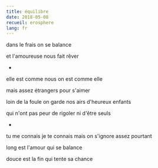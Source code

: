 ```yaml
---
title: équilibre
date: 2018-05-08
recueil: erosphere
lang: fr
---
```


dans le frais
on se balance

et l'amoureuse nous fait rêver

*

elle est comme nous
on est comme elle

mais assez étrangers pour s'aimer

loin de la foule on garde nos airs
d'heureux enfants

qui n'ont pas peur de rigoler
ni d'être seuls

*

tu me connais je te connais
mais on s'ignore assez pourtant

long est l'amour qui se balance

douce est la fin qui tente sa chance
